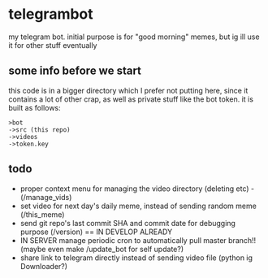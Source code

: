 # telegrambot
my telegram bot. initial purpose is for "good morning" memes, but ig ill use it for other stuff eventually

## some info before we start
this code is in a bigger directory which I prefer not putting here, since it contains a lot of other
crap, as well as private stuff like the bot token.
it is built as follows:
```
>bot
->src (this repo)
->videos
->token.key
```

## todo

* proper context menu for managing the video directory (deleting etc) - (/manage_vids)
* set video for next day's daily meme, instead of sending random meme (/this_meme)
* send git repo's last commit SHA and commit date for debugging purpose (/version) == IN DEVELOP ALREADY
* IN SERVER manage periodic cron to automatically pull master branch!! (maybe even make /update_bot for self update?)
* share link to telegram directly instead of sending video file (python ig Downloader?) 
